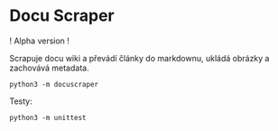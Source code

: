 # Docu Scraper

! Alpha version !

Scrapuje docu wiki a převádí články do markdownu, ukládá obrázky a zachovává metadata.

```
python3 -m docuscraper
```

Testy:

```
python3 -m unittest
```
